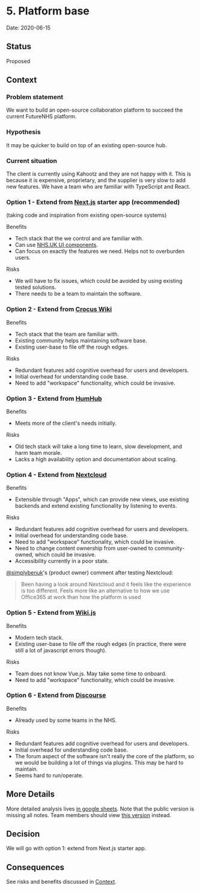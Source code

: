 # 5. Platform base

Date: 2020-06-15

## Status

Proposed

## Context

### Problem statement

We want to build an open-source collaboration platform to succeed the current FutureNHS platform.

### Hypothesis

It may be quicker to build on top of an existing open-source hub.

### Current situation

The client is currently using Kahootz and they are not happy with it. This is because it is expensive, proprietary, and the supplier is very slow to add new features.
We have a team who are familiar with TypeScript and React.

### Option 1 - Extend from [Next.js](https://nextjs.org/) starter app (recommended)

(taking code and inspiration from existing open-source systems)

Benefits

- Tech stack that the we control and are familiar with.
- Can use [NHS.UK UI components](https://github.com/NHSDigital/nhsuk-react-components).
- Can focus on exactly the features we need. Helps not to overburden users.

Risks

- We will have to fix issues, which could be avoided by using existing tested solutions.
- There needs to be a team to maintain the software.

### Option 2 - Extend from [Crocus Wiki](https://site.crowi.wiki/)

Benefits

- Tech stack that the team are familiar with.
- Existing community helps maintaining software base.
- Existing user-base to file off the rough edges.

Risks

- Redundant features add cognitive overhead for users and developers.
- Initial overhead for understanding code base.
- Need to add "workspace" functionality, which could be invasive.

### Option 3 - Extend from [HumHub](https://www.humhub.com/)

Benefits

- Meets more of the client's needs initially.

Risks

- Old tech stack will take a long time to learn, slow development, and harm team morale.
- Lacks a high availability option and documentation about scaling.

### Option 4 - Extend from [Nextcloud](https://nextcloud.com/)

Benefits

- Extensible through "Apps", which can provide new views, use existing backends and extend existing functionality by listening to events.

Risks

- Redundant features add cognitive overhead for users and developers.
- Initial overhead for understanding code base.
- Need to add "workspace" functionality, which could be invasive.
- Need to change content ownership from user-owned to community-owned, which could be invasive.
- Accessibility currently in a poor state.

[@simplybenuk](https://github.com/simplybenuk)'s (product owner) comment after testing Nextcloud:

> Been having a look around Nextcloud and it feels like the experience is too different. Feels more like an alternative to how we use Office365 at work than how the platform is used

### Option 5 - Extend from [Wiki.js](https://wiki.js.org/)

Benefits

- Modern tech stack.
- Existing user-base to file off the rough edges (in practice, there were still a lot of javascript errors though).

Risks

- Team does not know Vue.js. May take some time to onboard.
- Need to add "workspace" functionality, which could be invasive.

### Option 6 - Extend from [Discourse](https://www.discourse.org/)

Benefits

- Already used by some teams in the NHS.

Risks

- Redundant features add cognitive overhead for users and developers.
- Initial overhead for understanding code base.
- The forum aspect of the software isn't really the core of the platform, so we would be building a lot of things via plugins. This may be hard to maintain.
- Seems hard to run/operate.

## More Details

More detailed analysis lives [in google sheets](https://docs.google.com/spreadsheets/d/e/2PACX-1vRKOSyGLwYlZGMLPS3dL21hGoN9IMAD2KHCr8A807Potc5or-h9SCbXFpQh4hh2qog4nr5Vk0UpkIUo/pubhtml). Note that the public version is missing all notes. Team members should view [this version](https://docs.google.com/spreadsheets/d/1CTbuVPZjEjijSxpgySup7V9V7QYMz3mAQ5g4pqlfXeE/edit#gid=0) instead.

## Decision

We will go with option 1: extend from Next.js starter app.

## Consequences

See risks and benefits discussed in [Context](#context).
